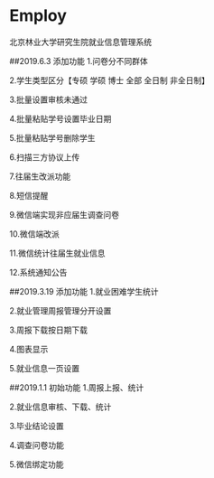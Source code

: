 # Employ
北京林业大学研究生院就业信息管理系统

##2019.6.3 添加功能
1.问卷分不同群体

2.学生类型区分【专硕 学硕 博士 全部 全日制 非全日制】

3.批量设置审核未通过

4.批量粘贴学号设置毕业日期

5.批量粘贴学号删除学生

6.扫描三方协议上传

7.往届生改派功能

8.短信提醒

9.微信端实现非应届生调查问卷

10.微信端改派

11.微信统计往届生就业信息

12.系统通知公告

##2019.3.19 添加功能
1.就业困难学生统计

2.就业管理周报管理分开设置

3.周报下载按日期下载

4.图表显示

5.就业信息一页设置

##2019.1.1 初始功能
1.周报上报、统计

2.就业信息审核、下载、统计

3.毕业结论设置

4.调查问卷功能

5.微信绑定功能




